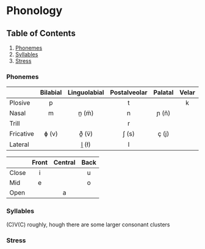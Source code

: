Phonology
=========

## Table of Contents
1. [Phonemes](#Phonemes)  
2. [Syllables](#Syllables)  
3. [Stress](#Stress)  


<div id='Phonemes'/>

### Phonemes

|                   | Bilabial | Linguolabial | Postalveolar | Palatal | Velar | Glottal |
| ----------------- |:--------:|:------------:|:--------:|:-------:|:-----:|:-------:|
| Plosive           | p        |          | t        |        | k     |         |
| Nasal             | m        | n̼ (m̈)        | n        | ɲ (ñ)   |    |         |
| Trill             |          |              | r        |         |       |         |
| Fricative         | ɸ (v)    | ð̼ (v̈)        | ʃ (s)    | ç (j)   |       | h     |
| Lateral           |          | l̼ (ł)        | l        |         |       |         |

|       | Front | Central | Back  |
| ----- |:-----:|:-------:|:-----:|
| Close |   i   |         |   u   |
| Mid   |   e   |         |   o   |
| Open  |       |    a    |       |



<div id='Syllables'/>

### Syllables

(C)V(C) roughly, hough there are some larger consonant clusters


<div id='Stress'/>

### Stress
